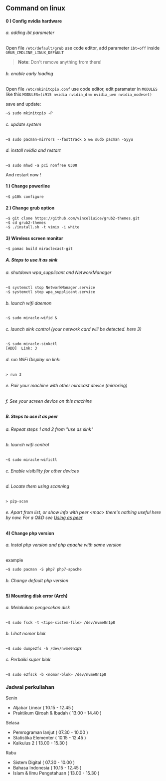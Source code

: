 ## Command on linux

#### 0 ) Config nvidia hardware

###### a. adding ibt parameter

Open file `/etc/default/grub` use code editor,
add parameter `ibt=off` inside `GRUB_CMDLINE_LINUX_DEFAULT`

> **Note**: Don't remove anything from there!

###### b. enable early loading

Open file `/etc/mkinitcpio.conf` use code editor,
edit paramater in `MODULES` like this `MODULES=(i915 nvidia nvidia_drm nvidia_uvm nvidia_modeset)`

save and update:

```
~$ sudo mkinitcpio -P
```

###### c. update system

```
~$ sudo pacman-mirrors --fasttrack 5 && sudo pacman -Syyu
```

###### d. install nvidia and restart

```
~$ sudo mhwd -a pci nonfree 0300
```

And restart now !

#### 1 ) Change powerline

```
~$ p10k configure
```

#### 2 ) Change grub option

```
~$ git clone https://github.com/vinceliuice/grub2-themes.git
~$ cd grub2-themes
~$ ./install.sh -t vimix -i white
```

#### 3) Wireless screen monitor

```
~$ pamac build miraclecast-git
```

##### A. Steps to use it as sink

###### a. shutdown wpa_supplicant and NetworkManager

```
~$ systemctl stop NetworkManager.service
~$ systemctl stop wpa_supplicant.service
```

###### b. launch wifi daemon

```
~$ sudo miracle-wifid &
```

###### c. launch sink control (your network card will be detected. here 3)

```
~$ sudo miracle-sinkctl
[ADD]  Link: 3
```

###### d. run WiFi Display on link:

```
> run 3
```

###### e. Pair your machine with other miracast device (mirroring)

###### f. See your screen device on this machine

##### B. Steps to use it as peer

###### a. Repeat steps 1 and 2 from "use as sink"

###### b. launch wifi control

```
~$ sudo miracle-wifictl
```

###### c. Enable visibility for other devices

###### d. Locate them using scanning

```
> p2p-scan
```

###### e. Apart from list, or show info with peer &lt;mac&gt; there's nothing useful here by now. For a Q&D see [Using as peer](https://github.com/albfan/miraclecast/issues/4)

#### 4) Change php version

###### a. Instal php version and php apache with same version

example

```
~$ sudo pacman -S php7 php7-apache
```

###### b. Change default php version

#### 5) Mounting disk error (Arch)

###### a. Melakukan pengecekan disk

```
~$ sudo fsck -t <tipe-sistem-file> /dev/nvme0n1p8
```

###### b. Lihat nomor blok

```
~$ sudo dumpe2fs -h /dev/nvme0n1p8
```

###### c. Perbaiki super blok

```
~$ sudo e2fsck -b <nomor-blok> /dev/nvme0n1p8
```

### Jadwal perkuliahan

Senin

- Aljabar Linear ( 10.15 - 12.45 )
- Praktikum Qiroah & Ibadah ( 13.00 - 14.40 )

Selasa

- Pemrograman lanjut ( 07.30 - 10.00 )
- Statistika Elementer ( 10.15 - 12.45 )
- Kalkulus 2 ( 13.00 - 15.30 )

Rabu

- Sistem Digital ( 07.30 - 10.00 )
- Bahasa Indonesia ( 10.15 - 12.45 )
- Islam & Ilmu Pengetahuan ( 13.00 - 15.30 )
